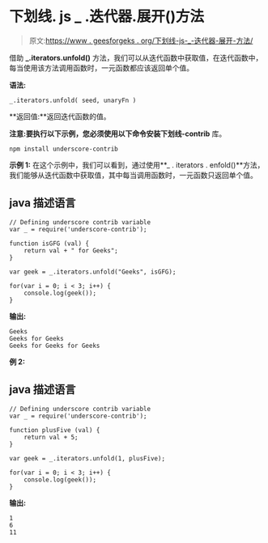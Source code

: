 # 下划线. js _ .迭代器.展开()方法

> 原文:[https://www . geesforgeks . org/下划线-js-_-迭代器-展开-方法/](https://www.geeksforgeeks.org/underscore-js-_-iterators-unfold-method/)

借助 **_.iterators.unfold()** 方法，我们可以从迭代函数中获取值，在迭代函数中，每当使用该方法调用函数时，一元函数都应该返回单个值。

**语法:**

```
_.iterators.unfold( seed, unaryFn )
```

**返回值:**返回迭代函数的值。

**注意:**要执行以下示例，您必须使用以下命令安装**下划线-contrib** 库。

```
npm install underscore-contrib
```

**示例 1:** 在这个示例中，我们可以看到，通过使用**_ . iterators . enfold()**方法，我们能够从迭代函数中获取值，其中每当调用函数时，一元函数只返回单个值。

## java 描述语言

```
// Defining underscore contrib variable 
var _ = require('underscore-contrib');

function isGFG (val) {
    return val + " for Geeks";
}

var geek = _.iterators.unfold("Geeks", isGFG);

for(var i = 0; i < 3; i++) {
    console.log(geek());
}
```

**输出:**

```
Geeks
Geeks for Geeks
Geeks for Geeks for Geeks

```

**例 2:**

## java 描述语言

```
// Defining underscore contrib variable 
var _ = require('underscore-contrib');

function plusFive (val) {
    return val + 5;
}

var geek = _.iterators.unfold(1, plusFive);

for(var i = 0; i < 3; i++) {
    console.log(geek());
}
```

**输出:**

```
1
6
11

```